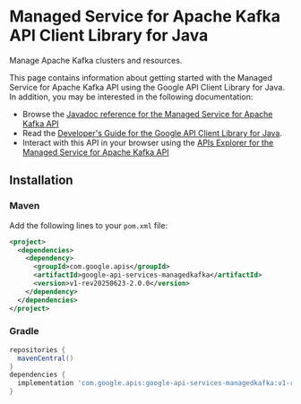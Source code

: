 # Managed Service for Apache Kafka API Client Library for Java

Manage Apache Kafka clusters and resources. 

This page contains information about getting started with the Managed Service for Apache Kafka API
using the Google API Client Library for Java. In addition, you may be interested
in the following documentation:

* Browse the [Javadoc reference for the Managed Service for Apache Kafka API][javadoc]
* Read the [Developer's Guide for the Google API Client Library for Java][google-api-client].
* Interact with this API in your browser using the [APIs Explorer for the Managed Service for Apache Kafka API][api-explorer]

## Installation

### Maven

Add the following lines to your `pom.xml` file:

```xml
<project>
  <dependencies>
    <dependency>
      <groupId>com.google.apis</groupId>
      <artifactId>google-api-services-managedkafka</artifactId>
      <version>v1-rev20250623-2.0.0</version>
    </dependency>
  </dependencies>
</project>
```

### Gradle

```gradle
repositories {
  mavenCentral()
}
dependencies {
  implementation 'com.google.apis:google-api-services-managedkafka:v1-rev20250623-2.0.0'
}
```

[javadoc]: https://googleapis.dev/java/google-api-services-managedkafka/latest/index.html
[google-api-client]: https://github.com/googleapis/google-api-java-client/
[api-explorer]: https://developers.google.com/apis-explorer/#p/managedkafka/v1/
